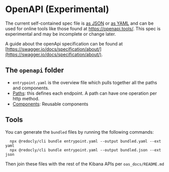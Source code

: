 # OpenAPI (Experimental)

The current self-contained spec file is [as JSON](https://raw.githubusercontent.com/elastic/kibana/master/x-pack/platform/plugins/shared/cases/common/openapi/bundled.json) or [as YAML](https://raw.githubusercontent.com/elastic/kibana/master/x-pack/platform/plugins/shared/cases/common/openapi/bundled.yaml) and can be used for online tools like those found at https://openapi.tools/. 
This spec is experimental and may be incomplete or change later.

A guide about the openApi specification can be found at [https://swagger.io/docs/specification/about/](https://swagger.io/docs/specification/about/).

## The `openapi` folder

* `entrypoint.yaml` is the overview file which pulls together all the paths and components.
* [Paths](paths/README.md): this defines each endpoint.  A path can have one operation per http method.
* [Components](components/README.md): Reusable components

## Tools


You can generate the `bundled` files by running the following commands:

  ```
    npx @redocly/cli bundle entrypoint.yaml --output bundled.yaml --ext yaml
    npx @redocly/cli bundle entrypoint.yaml --output bundled.json --ext json
  ```

Then join these files with the rest of the Kibana APIs per `oas_docs/README.md`
